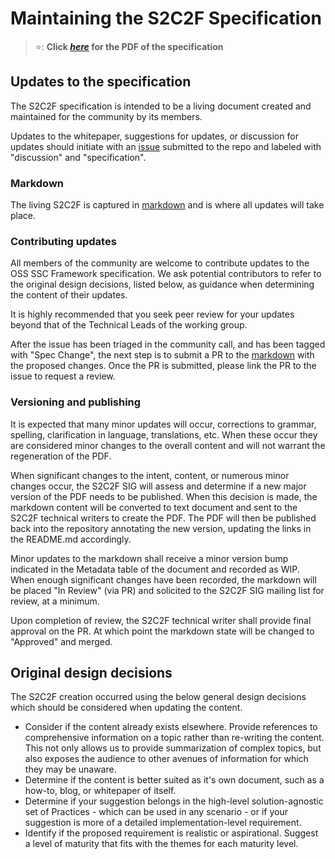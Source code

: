 # Maintaining the S2C2F Specification

> ⭐: **Click
> _[here](Secure_Supply_Chain_Consumption_Framework_(S2C2F)_Framework.pdf)_ for the PDF of the specification**

## Updates to the specification

The S2C2F specification is intended to be a living document
created and maintained for the community by its members.

Updates to the whitepaper, suggestions for updates, or discussion for updates
should initiate with an [issue](https://github.com/microsoft/oss-ssc-framework/issues)
submitted to the repo and labeled with "discussion" and "specification".

### Markdown

The living S2C2F is captured in [markdown](framework.md) and is where all updates will take place.

### Contributing updates

All members of the community are welcome to contribute updates to the OSS SSC Framework specification. We
ask potential contributors to refer to the original design decisions, listed
below, as guidance when determining the content of their updates.

It is highly recommended that you seek peer review for your updates beyond that
of the Technical Leads of the working group.

After the issue has been triaged in the community call, and has been tagged with "Spec Change", the next step is to submit a PR to the [markdown](framework.md) with the proposed changes. Once the PR is submitted, please link the PR to the issue to request a review.

### Versioning and publishing

It is expected that many minor updates will occur, corrections to grammar,
spelling, clarification in language, translations, etc.  When these occur they
are considered minor changes to the overall content and will not warrant the
regeneration of the PDF.

When significant changes to the intent, content, or numerous minor changes
occur, the S2C2F SIG will assess and determine if a new major version
of the PDF needs to be published.  When this decision is made, the markdown content
will be converted to text document and sent to the S2C2F technical writers to
create the PDF.  The PDF will then be published back into the repository
annotating the new version, updating the links in the README.md accordingly.

Minor updates to the markdown shall receive a minor version bump indicated in
the Metadata table of the document and recorded as WIP.  When enough significant
changes have been recorded, the markdown will be placed "In Review" (via PR) and
solicited to the S2C2F SIG mailing list for review, at a
minimum.

Upon completion of review, the S2C2F technical writer shall provide final
approval on the PR.  At which point the markdown state will be changed to
"Approved" and merged.

## Original design decisions

The S2C2F creation occurred using the below general design decisions which
should be considered when updating the content.

* Consider if the content already exists elsewhere.  Provide references to
  comprehensive information on a topic rather than re-writing the content.  This
  not only allows us to provide summarization of complex topics, but also
  exposes the audience to other avenues of information for which they may be
  unaware.
* Determine if the content is better suited as it's own document, such as a
  how-to, blog, or whitepaper of itself.
* Determine if your suggestion belongs in the high-level solution-agnostic set of Practices - which can be used in any scenario - or if your suggestion is more of a detailed implementation-level requirement.
* Identify if the proposed requirement is realistic or aspirational. Suggest a level of maturity that fits with the themes for each maturity level.
